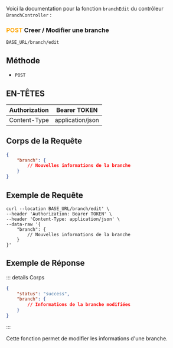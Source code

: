 Voici la documentation pour la fonction `branchEdit` du contrôleur `BranchController` :

### <span style="color:orange">POST</span> Creer / Modifier une branche

````
BASE_URL/branch/edit
````

## Méthode

- `POST`

## EN-TÊTES

| Authorization | Bearer TOKEN |
| ------------- | ----------- |
| Content-Type | application/json |

## Corps de la Requête

```json
{
    "branch": {
        // Nouvelles informations de la branche
    }
}
```

## Exemple de Requête

```curl
curl --location BASE_URL/branch/edit' \
--header 'Authorization: Bearer TOKEN' \
--header 'Content-Type: application/json' \
--data-raw '{
    "branch": {
        // Nouvelles informations de la branche
    }
}'
```

## Exemple de Réponse

::: details Corps  

```json
{
    "status": "success",
    "branch": {
        // Informations de la branche modifiées
    }
}
```

:::

Cette fonction permet de modifier les informations d'une branche.